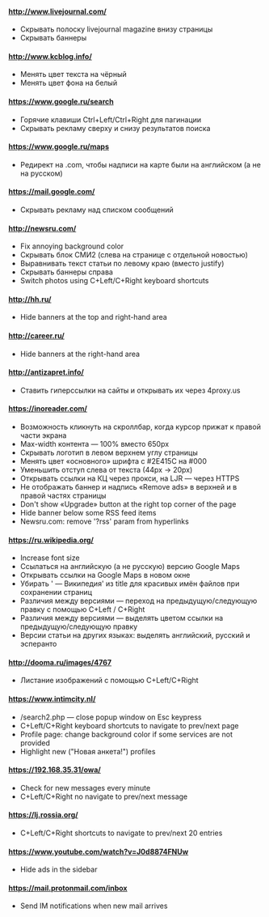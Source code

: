#### http://www.livejournal.com/
* Скрывать полоску livejournal magazine внизу страницы
* Скрывать баннеры

#### http://www.kcblog.info/
* Менять цвет текста на чёрный
* Менять цвет фона на белый

#### https://www.google.ru/search
* Горячие клавиши Ctrl+Left/Ctrl+Right для пагинации
* Скрывать рекламу сверху и снизу результатов поиска

#### https://www.google.ru/maps
* Редирект на .com, чтобы надписи на карте были на английском (а не на русском)

#### https://mail.google.com/
* Скрывать рекламу над списком сообщений

#### http://newsru.com/
* Fix annoying background color
* Скрывать блок СМИ2 (слева на странице с отдельной новостью)
* Выравнивать текст статьи по левому краю (вместо justify)
* Скрывать баннеры справа
* Switch photos using C+Left/C+Right keyboard shortcuts

#### http://hh.ru/
* Hide banners at the top and right-hand area

#### http://career.ru/
* Hide banners at the right-hand area

#### http://antizapret.info/
* Ставить гиперссылки на сайты и открывать их через 4proxy.us

#### https://inoreader.com/
* Возможность кликнуть на скроллбар, когда курсор прижат к правой части экрана
* Max-width контента — 100% вместо 650px
* Скрывать логотип в левом верхнем углу страницы
* Менять цвет «основного» шрифта с #2E415C на #000
* Уменьшить отступ слева от текста (44px → 20px)
* Открывать ссылки на КЦ через прокси, на LJR — через HTTPS
* Не отображать баннер и надпись «Remove ads» в верхней и в правой частях страницы
* Don't show «Upgrade» button at the right top corner of the page
* Hide banner below some RSS feed items
* Newsru.com: remove '?rss' param from hyperlinks

#### https://ru.wikipedia.org/
* Increase font size
* Ссылаться на английскую (а не русскую) версию Google Maps
* Открывать ссылки на Google Maps в новом окне
* Убирать ' — Википедия' из title для красивых имён файлов при сохранении страниц
* Различия между версиями — переход на предыдущую/следующую правку с помощью C+Left / C+Right
* Различия между версиями — выделять цветом ссылки на предыдущую/следующую правку
* Версии статьи на других языках: выделять английский, русский и эсперанто

#### http://dooma.ru/images/4767
* Листание изображений с помощью C+Left/C+Right

#### https://www.intimcity.nl/
* /search2.php — close popup window on Esc keypress
* C+Left/C+Right keyboard shortcuts to navigate to prev/next page
* Profile page: change background color if some services are not provided
* Highlight new ("Новая анкета!") profiles

#### https://192.168.35.31/owa/
* Check for new messages every minute
* C+Left/C+Right no navigate to prev/next message

#### https://lj.rossia.org/
* C+Left/C+Right shortcuts to navigate to prev/next 20 entries

#### https://www.youtube.com/watch?v=J0d8874FNUw
* Hide ads in the sidebar

#### https://mail.protonmail.com/inbox
* Send IM notifications when new mail arrives
